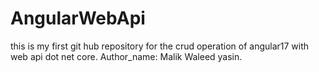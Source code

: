 # AngularWebApi
this is my first git hub repository for the crud operation of angular17 with web api dot net core.
Author_name: Malik Waleed yasin.
